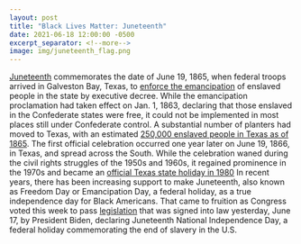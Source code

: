 ```yaml
---
layout: post
title: "Black Lives Matter: Juneteenth"
date: 2021-06-18 12:00:00 -0500
excerpt_separator: <!--more-->
image: img/juneteenth_flag.png
---
```


[Juneteenth][juneteenth] commemorates the date of June 19, 1865, when federal troops arrived in Galveston Bay, Texas, to [enforce the emancipation][emancipation] of enslaved people in the state by executive decree. <!--more--> While the emancipation proclamation had taken effect on Jan. 1, 1863, declaring that those enslaved in the Confederate states were free, it could not be implemented in most places still under Confederate control. A substantial number of planters had moved to Texas, with an estimated [250,000 enslaved people in Texas as of 1865][texas]. The first official celebration occurred one year later on June 19, 1866, in Texas, and spread across the South. While the celebration waned during the civil rights struggles of the 1950s and 1960s, it regained prominence in the 1970s and became an [official Texas state holiday in 1980][official] In recent years, there has been increasing support to make Juneteenth, also known as Freedom Day or Emancipation Day, a federal holiday, as a true independence day for Black Americans. That came to fruition as Congress voted this week to pass [legislation][legislation] that was signed into law yesterday, June 17, by President Biden, declaring Juneteenth National Independence Day, a federal holiday commemorating the end of slavery in the U.S.

[juneteenth]: https://r20.rs6.net/tn.jsp?f=001oSWD6LBWoTpFTj71VwxJBDSLOEgfBqNOErZpVTP8X4nhsjHa5sZoGAJeJAyOH3TNmKvSzA9z_rP_u4LjfT0p7WzoZNMflKFyIKySRca7uTzwH0HE5FztwLoP9-uT_bSrMNGLO8QcxyaCUfaTn2l2N491CW-WL2mFrxWLkuG9aNP13xk7pvYoAD10hBgAl00f&c=5okyqobkHCNuD1qk_INimaVamk4Kw2dDsUUsPPbPVF8jiVc3is0tTg==&ch=VxxkYImvaE50Qe9hx6EHjX6LL6uctdyZs2O8Ia1rNMGRr-bTYwMDaA==
[emancipation]: https://r20.rs6.net/tn.jsp?f=001oSWD6LBWoTpFTj71VwxJBDSLOEgfBqNOErZpVTP8X4nhsjHa5sZoGAJeJAyOH3TN5IngoFQcQjhrIaWDJ1tYskqMpKFwaEO7DO255XKtM9DK1mky_07gmzwkyeyLkdMq2J-lhAjLR1eQlgqQfBPNHpgVHP2DNu-_Tzrkn79dTr7kXD48wO7AQhTiWRf0WNm7omsKlqVfn_doadq6J5YPPmgtxHQOdMN3LwB-zO3Cm021WjkncooAb3xep9wvFsfV&c=5okyqobkHCNuD1qk_INimaVamk4Kw2dDsUUsPPbPVF8jiVc3is0tTg==&ch=VxxkYImvaE50Qe9hx6EHjX6LL6uctdyZs2O8Ia1rNMGRr-bTYwMDaA==
[texas]: https://r20.rs6.net/tn.jsp?f=001oSWD6LBWoTpFTj71VwxJBDSLOEgfBqNOErZpVTP8X4nhsjHa5sZoGAJeJAyOH3TNxeof9Pdu006czMvn_QaP5xU1B3_01AHXbBQd3ipCRpmftDrW4UF_YyV3DDrH-35fuSmohbyAkvwDv_AUKsrojPktvQ_zoWNeP8wvv0EDdW2P1ljNVRG153pXChNKWjkJ-X25zhI2sMTHRpefyeejaiMMXvs9CRZHIPEy39VMltCUd-DmBS_ugg==&c=5okyqobkHCNuD1qk_INimaVamk4Kw2dDsUUsPPbPVF8jiVc3is0tTg==&ch=VxxkYImvaE50Qe9hx6EHjX6LL6uctdyZs2O8Ia1rNMGRr-bTYwMDaA==
[official]: https://r20.rs6.net/tn.jsp?f=001oSWD6LBWoTpFTj71VwxJBDSLOEgfBqNOErZpVTP8X4nhsjHa5sZoGAJeJAyOH3TNnKBwysv9KM8ZNUBGc8AIz0qXnhnn5dsI1ZVFKOqHBGBovElbn7KRPl0DbZFpydiHpkR5VqIbFFJp9usfSa2wDt2p5MRkIojRKEOc2gMIdOu36THb1A5x99LgkkpoLU374Im0QFIl0K-Iqw4xPjTSYw==&c=5okyqobkHCNuD1qk_INimaVamk4Kw2dDsUUsPPbPVF8jiVc3is0tTg==&ch=VxxkYImvaE50Qe9hx6EHjX6LL6uctdyZs2O8Ia1rNMGRr-bTYwMDaA==
[legislation]: https://r20.rs6.net/tn.jsp?f=001oSWD6LBWoTpFTj71VwxJBDSLOEgfBqNOErZpVTP8X4nhsjHa5sZoGAJeJAyOH3TNp_JAZQ1j0zvxkGIDTBo-H5Zwo8HnzS18a2viUPty0YdgFf40td6-cnE301I4lcIKCg2Qqe1Y_3SEHv-8uTrp-TcgAqpaBacRnZe88TZseL2ECwRWkWNLms2lWXxfKWzADu7P-Tb3jhv88Yhzn82ppw==&c=5okyqobkHCNuD1qk_INimaVamk4Kw2dDsUUsPPbPVF8jiVc3is0tTg==&ch=VxxkYImvaE50Qe9hx6EHjX6LL6uctdyZs2O8Ia1rNMGRr-bTYwMDaA==
